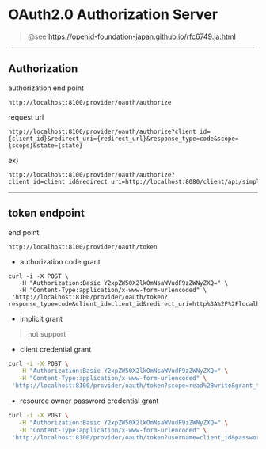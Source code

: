 # OAuth2.0 Authorization Server


> @see https://openid-foundation-japan.github.io/rfc6749.ja.html

***
## Authorization

authorization end point

```
http://localhost:8100/provider/oauth/authorize
```

request url

```
http://localhost:8100/provider/oauth/authorize?client_id={client_id}&redirect_uri={redirect_url}&response_type=code&scope={scope}&state={state}
```

ex)

```
http://localhost:8100/provider/oauth/authorize?client_id=client_id&redirect_uri=http://localhost:8080/client/api/simple/client&response_type=code&scope=read%20write&state=VAGkIg
```

***
## token endpoint

end point

```
http://localhost:8100/provider/oauth/token
```

- authorization code grant

```
curl -i -X POST \
   -H "Authorization:Basic Y2xpZW50X2lkOmNsaWVudF9zZWNyZXQ=" \
   -H "Content-Type:application/x-www-form-urlencoded" \
 'http://localhost:8100/provider/oauth/token?response_type=code&client_id=client_id&redirect_uri=http%3A%2F%2Flocalhost%3A8080%2Fclient%2Fapi%2Fsimple%2Fclient&scope=read%2Bwrite&state=state_hoge&grant_type=client_credentials'
```

- implicit grant
> not support


- client credential grant

```sh
curl -i -X POST \
   -H "Authorization:Basic Y2xpZW50X2lkOmNsaWVudF9zZWNyZXQ=" \
   -H "Content-Type:application/x-www-form-urlencoded" \
 'http://localhost:8100/provider/oauth/token?scope=read%2Bwrite&grant_type=client_credentials'
```

- resource owner password credential grant

```sh
curl -i -X POST \
   -H "Authorization:Basic Y2xpZW50X2lkOmNsaWVudF9zZWNyZXQ=" \
   -H "Content-Type:application/x-www-form-urlencoded" \
 'http://localhost:8100/provider/oauth/token?username=client_id&password=client_secret&scope=read%2Bwrite&grant_type=password'
```